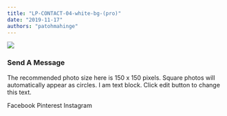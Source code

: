 ```yaml
---
title: "LP-CONTACT-04-white-bg-(pro)"
date: "2019-11-17"
authors: "patohmahinge"
---
```


![](images/placeholder-300x300-150x150.jpg)

### Send A Message

The recommended photo size here is 150 x 150 pixels. Square photos will automatically appear as circles. I am text block. Click edit button to change this text.

Facebook Pinterest Instagram

